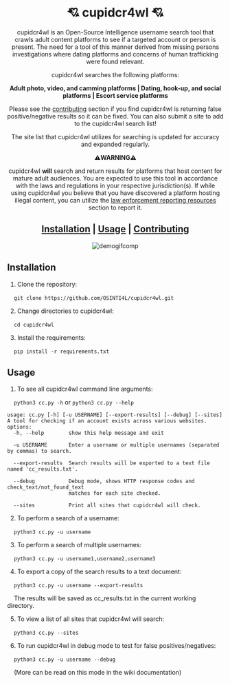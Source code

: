<div align="center">

# 💘 cupidcr4wl 💘
cupidcr4wl is an Open-Source Intelligence username search tool that crawls adult content platforms to see if a targeted account or person is present. The need for a tool of this manner derived from missing persons investigations where dating platforms and concerns of human trafficking were found relevant.

cupidcr4wl searches the following platforms:

**Adult photo, video, and camming platforms | Dating, hook-up, and social platforms | Escort service platforms**

Please see the [contributing](https://github.com/OSINTI4L/cupidcr4wl/blob/main/.github/CONTRIBUTING.md) section if you find cupidcr4wl is returning false positive/negative results so it can be fixed. You can also submit a site to add to the cupidcr4wl search list!


The site list that cupidcr4wl utilizes for searching is updated for accuracy and expanded regularly.

⚠️**WARNING**⚠️ 

cupidcr4wl **will** search and return results for platforms that host content for mature adult audiences. You are expected to use this tool in accordance with the laws and regulations in your respective jurisdiction(s). If while using cupidcr4wl you believe that you have discovered a platform hosting illegal content, you can utilize the [law enforcement reporting resources](https://github.com/OSINTI4L/cupidcr4wl/blob/main/LEReportingResources.md) section to report it.

## [Installation](#installation) | [Usage](#usage) | [Contributing](https://github.com/OSINTI4L/cupidcr4wl/blob/main/.github/CONTRIBUTING.md)

![demogifcomp](https://github.com/user-attachments/assets/e2853512-6fae-4b01-a173-b25995a2de69)

</div>

## Installation

1) Clone the repository:

&nbsp;&nbsp;&nbsp;&nbsp;```git clone https://github.com/OSINTI4L/cupidcr4wl.git```


2) Change directories to cupidcr4wl:

&nbsp;&nbsp;&nbsp;&nbsp;```cd cupidcr4wl```


3) Install the requirements:

&nbsp;&nbsp;&nbsp;&nbsp;```pip install -r requirements.txt```

## Usage
1) To see all cupidcr4wl command line arguments:

&nbsp;&nbsp;&nbsp;&nbsp;```python3 cc.py -h``` or ```python3 cc.py --help```

```
usage: cc.py [-h] [-u USERNAME] [--export-results] [--debug] [--sites]
A tool for checking if an account exists across various websites.
options:
  -h, --help        show this help message and exit
                    
  -u USERNAME       Enter a username or multiple usernames (separated by commas) to search.
                    
  --export-results  Search results will be exported to a text file named 'cc_results.txt'.
                    
  --debug           Debug mode, shows HTTP response codes and check_text/not_found_text
                    matches for each site checked.
                    
  --sites           Print all sites that cupidcr4wl will check.
```
2) To perform a search of a username:

&nbsp;&nbsp;&nbsp;&nbsp;```python3 cc.py -u username```

3) To perform a search of multiple usernames:

&nbsp;&nbsp;&nbsp;&nbsp;```python3 cc.py -u username1,username2,username3```

4) To export a copy of the search results to a text document:

&nbsp;&nbsp;&nbsp;&nbsp;```python3 cc.py -u username --export-results```

&nbsp;&nbsp;&nbsp;&nbsp;The results will be saved as cc_results.txt in the current working directory.

5) To view a list of all sites that cupidcr4wl will search:

&nbsp;&nbsp;&nbsp;&nbsp;```python3 cc.py --sites```

6) To run cupidcr4wl in debug mode to test for false positives/negatives:

&nbsp;&nbsp;&nbsp;&nbsp;```python3 cc.py -u username --debug```

&nbsp;&nbsp;&nbsp;&nbsp;(More can be read on this mode in the wiki documentation)
